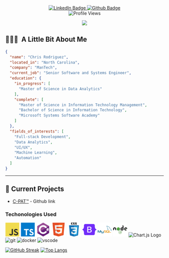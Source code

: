 <div id="header" align="center">
   <div id="badges">
     <a href="https://www.linkedin.com/in/csdcr/">
       <img src="https://img.shields.io/badge/LinkedIn-blue?style=for-the-badge&logo=linkedin&logoColor=white" alt="LinkedIn Badge"/>
     </a>
     <a href="https://github.com/crodriguez6497">
       <img src="https://img.shields.io/badge/github-black?style=for-the-badge&logo=github&logoColor=white" alt="Github Badge"/>
     </a>
  </div>
  <img src="https://komarev.com/ghpvc/?username=crodriguez6497&style=flat-square&color=blue" alt="Profile Views"/>
  <p>
    <img src="https://capsule-render.vercel.app/api?type=waving&color=gradient&text=Hi_there👋&height=100&section=header"/>
  </p>
</div>
<h2> 👨🏻‍💻 &nbsp;A Little Bit About Me</h2>

```json
{
  "name": "Chris Rodriguez",
  "located_in": "North Carolina",
  "company": "ManTech",
  "current_job": "Senior Software and Systems Engineer",
  "education": {
    "in_progress": [
      "Master of Science in Data Analytics"
    ],
    "complete": [
      "Master of Science in Information Technology Management",
      "Bachelor of Science in Information Technology",
      "Microsoft Systems Software Academy"
    ]
  },
  "fields_of_interests": [
    "Full-stack Development",
    "Data Analytics",
    "UI/UX",
    "Machine Learning",
    "Automation"
  ]
}
```
---
## 🚀 Current Projects
   - [C-PAT™](https://github.com/NSWC-Crane/C-PAT) - Github link
<h3>Techonologies Used</h3>
<p align="left">
<img src="https://raw.githubusercontent.com/devicons/devicon/master/icons/javascript/javascript-original.svg" alt="javascript" width="45" height="45" />
<img src="https://github.com/devicons/devicon/blob/master/icons/typescript/typescript-plain.svg" alt="typescript" width="45" height="45" />
<img src="https://raw.githubusercontent.com/devicons/devicon/1119b9f84c0290e0f0b38982099a2bd027a48bf1/icons/csharp/csharp-original.svg" alt="csharp" width="45" height="45" />
<img src="https://github.com/devicons/devicon/blob/master/icons/html5/html5-original.svg" alt="html" width="45" height="45"/>
<img src="https://raw.githubusercontent.com/devicons/devicon/master/icons/css3/css3-original-wordmark.svg" alt="css3" width="45" height="45" />
<img src="https://raw.githubusercontent.com/devicons/devicon/master/icons/bootstrap/bootstrap-plain.svg" alt="bootstrap" width="45" height="45" />
<img src="https://raw.githubusercontent.com/devicons/devicon/master/icons/mysql/mysql-original-wordmark.svg" alt="mysql" width="45" height="45" />
<img src="https://raw.githubusercontent.com/devicons/devicon/master/icons/nodejs/nodejs-original-wordmark.svg" alt="nodejs" width="45" height="45" />
<img src="https://www.chartjs.org/media/logo-title.svg" alt="Chart.js Logo" width="45" height="45"/>
<img src="https://cdn.jsdelivr.net/gh/devicons/devicon/icons/git/git-original.svg" alt="git" width="45" height="45"/>
<img src="https://cdn.jsdelivr.net/gh/devicons/devicon/icons/docker/docker-original.svg" alt="docker" width="45" height="45"/>
<img src="https://cdn.jsdelivr.net/gh/devicons/devicon/icons/vscode/vscode-original.svg" alt="vscode" width="45" height="45"/>
</p>

[![GitHub Streak](http://github-readme-streak-stats.herokuapp.com?user=crodriguez6497&theme=dark&background=000000)](https://git.io/streak-stats)
[![Top Langs](https://github-readme-stats.vercel.app/api/top-langs/?username=crodriguez6497&layout=compact&theme=vision-friendly-dark)](https://github.com/anuraghazra/github-readme-stats)
